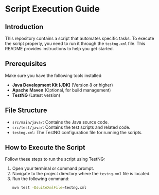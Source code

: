# Script Execution Guide

## Introduction
This repository contains a script that automates specific tasks. To execute the script properly, you need to run it through the `testng.xml` file. This README provides instructions to help you get started.

## Prerequisites
Make sure you have the following tools installed:
- **Java Development Kit (JDK)** (Version 8 or higher)
- **Apache Maven** (Optional, for build management)
- **TestNG** (Latest version)

## File Structure
- `src/main/java/`: Contains the Java source code.
- `src/test/java/`: Contains the test scripts and related code.
- `testng.xml`: The TestNG configuration file for running the scripts.

## How to Execute the Script
Follow these steps to run the script using TestNG:
1. Open your terminal or command prompt.
2. Navigate to the project directory where the `testng.xml` file is located.
3. Run the following command:
   ```bash
   mvn test -DsuiteXmlFile=testng.xml
